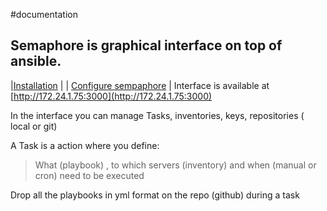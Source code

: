 #documentation
## Semaphore is graphical interface on top of ansible.


|[Installation](Ansible/semaphore/Installation.md) |
| [Configure sempaphore](Configuration.md) |
Interface is available at [http://172.24.1.75:3000](http://172.24.1.75:3000)

In the interface you can manage Tasks, inventories, keys, repositories ( local or git)

A Task is a action where you define:
> What (playbook) , to which servers (inventory) and when (manual or cron) need to be executed

Drop all the playbooks in yml format on the repo (github) during a task
